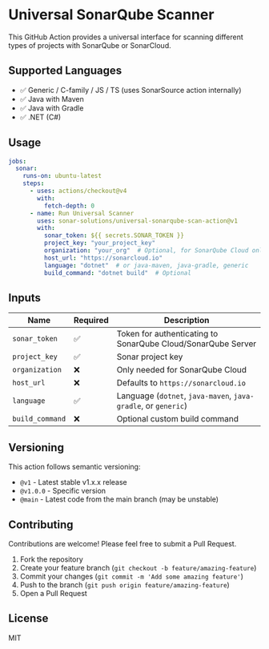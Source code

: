 # Universal SonarQube Scanner

This GitHub Action provides a universal interface for scanning different types of projects with SonarQube or SonarCloud.

## Supported Languages

- ✅ Generic / C-family / JS / TS (uses SonarSource action internally)
- ✅ Java with Maven
- ✅ Java with Gradle
- ✅ .NET (C#)

## Usage

```yaml
jobs:
  sonar:
    runs-on: ubuntu-latest
    steps:
      - uses: actions/checkout@v4
        with:
          fetch-depth: 0
      - name: Run Universal Scanner
        uses: sonar-solutions/universal-sonarqube-scan-action@v1
        with:
          sonar_token: ${{ secrets.SONAR_TOKEN }}
          project_key: "your_project_key"
          organization: "your_org"  # Optional, for SonarQube Cloud only
          host_url: "https://sonarcloud.io"
          language: "dotnet"  # or java-maven, java-gradle, generic
          build_command: "dotnet build"  # Optional
```

## Inputs

| Name           | Required | Description |
|----------------|----------|-------------|
| `sonar_token`  | ✅       | Token for authenticating to SonarQube Cloud/SonarQube Server|
| `project_key`  | ✅       | Sonar project key |
| `organization` | ❌       | Only needed for SonarQube Cloud |
| `host_url`     | ❌       | Defaults to `https://sonarcloud.io` |
| `language`     | ✅       | Language (`dotnet`, `java-maven`, `java-gradle`, or `generic`) |
| `build_command`| ❌       | Optional custom build command |

## Versioning

This action follows semantic versioning:

- `@v1` - Latest stable v1.x.x release
- `@v1.0.0` - Specific version
- `@main` - Latest code from the main branch (may be unstable)

## Contributing

Contributions are welcome! Please feel free to submit a Pull Request.

1. Fork the repository
2. Create your feature branch (`git checkout -b feature/amazing-feature`)
3. Commit your changes (`git commit -m 'Add some amazing feature'`)
4. Push to the branch (`git push origin feature/amazing-feature`)
5. Open a Pull Request

## License

MIT
